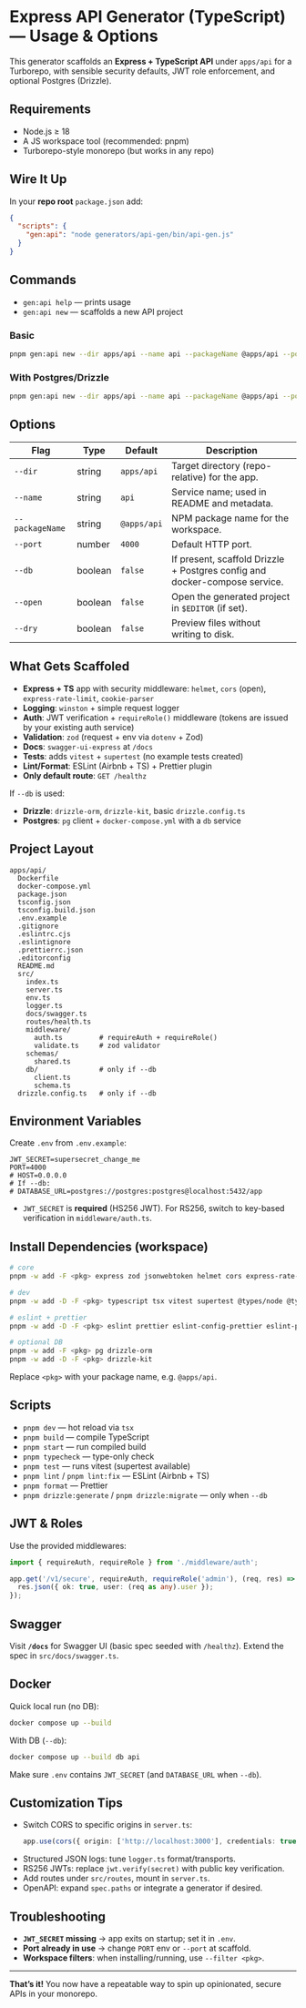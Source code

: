 # Express API Generator (TypeScript) — Usage & Options

This generator scaffolds an **Express + TypeScript API** under `apps/api` for a Turborepo,
with sensible security defaults, JWT role enforcement, and optional Postgres (Drizzle).

## Requirements
- Node.js ≥ 18
- A JS workspace tool (recommended: pnpm)
- Turborepo-style monorepo (but works in any repo)

## Wire It Up
In your **repo root** `package.json` add:
```json
{
  "scripts": {
    "gen:api": "node generators/api-gen/bin/api-gen.js"
  }
}
```

## Commands
- `gen:api help` — prints usage
- `gen:api new` — scaffolds a new API project

### Basic
```bash
pnpm gen:api new --dir apps/api --name api --packageName @apps/api --port 4000
```

### With Postgres/Drizzle
```bash
pnpm gen:api new --dir apps/api --name api --packageName @apps/api --port 4000 --db
```

## Options
| Flag | Type | Default | Description |
|---|---|---|---|
| `--dir` | string | `apps/api` | Target directory (repo-relative) for the app. |
| `--name` | string | `api` | Service name; used in README and metadata. |
| `--packageName` | string | `@apps/api` | NPM package name for the workspace. |
| `--port` | number | `4000` | Default HTTP port. |
| `--db` | boolean | `false` | If present, scaffold Drizzle + Postgres config and docker-compose service. |
| `--open` | boolean | `false` | Open the generated project in `$EDITOR` (if set). |
| `--dry` | boolean | `false` | Preview files without writing to disk. |

## What Gets Scaffoled
- **Express + TS** app with security middleware: `helmet`, `cors` (open), `express-rate-limit`, `cookie-parser`
- **Logging**: `winston` + simple request logger
- **Auth**: JWT verification + `requireRole()` middleware (tokens are issued by your existing auth service)
- **Validation**: `zod` (request + env via `dotenv` + Zod)
- **Docs**: `swagger-ui-express` at `/docs`
- **Tests**: adds `vitest` + `supertest` (no example tests created)
- **Lint/Format**: ESLint (Airbnb + TS) + Prettier plugin
- **Only default route**: `GET /healthz`

If `--db` is used:
- **Drizzle**: `drizzle-orm`, `drizzle-kit`, basic `drizzle.config.ts`
- **Postgres**: `pg` client + `docker-compose.yml` with a `db` service

## Project Layout
```
apps/api/
  Dockerfile
  docker-compose.yml
  package.json
  tsconfig.json
  tsconfig.build.json
  .env.example
  .gitignore
  .eslintrc.cjs
  .eslintignore
  .prettierrc.json
  .editorconfig
  README.md
  src/
    index.ts
    server.ts
    env.ts
    logger.ts
    docs/swagger.ts
    routes/health.ts
    middleware/
      auth.ts         # requireAuth + requireRole()
      validate.ts     # zod validator
    schemas/
      shared.ts
    db/               # only if --db
      client.ts
      schema.ts
  drizzle.config.ts   # only if --db
```

## Environment Variables
Create `.env` from `.env.example`:
```
JWT_SECRET=supersecret_change_me
PORT=4000
# HOST=0.0.0.0
# If --db:
# DATABASE_URL=postgres://postgres:postgres@localhost:5432/app
```
- `JWT_SECRET` is **required** (HS256 JWT). For RS256, switch to key-based verification in `middleware/auth.ts`.

## Install Dependencies (workspace)
```bash
# core
pnpm -w add -F <pkg> express zod jsonwebtoken helmet cors express-rate-limit cookie-parser swagger-ui-express winston dotenv

# dev
pnpm -w add -D -F <pkg> typescript tsx vitest supertest @types/node @types/express @types/jsonwebtoken @types/cookie-parser @types/cors

# eslint + prettier
pnpm -w add -D -F <pkg> eslint prettier eslint-config-prettier eslint-plugin-prettier eslint-plugin-import @typescript-eslint/parser @typescript-eslint/eslint-plugin eslint-config-airbnb-base eslint-config-airbnb-typescript

# optional DB
pnpm -w add -F <pkg> pg drizzle-orm
pnpm -w add -D -F <pkg> drizzle-kit
```
Replace `<pkg>` with your package name, e.g. `@apps/api`.

## Scripts
- `pnpm dev` — hot reload via `tsx`
- `pnpm build` — compile TypeScript
- `pnpm start` — run compiled build
- `pnpm typecheck` — type-only check
- `pnpm test` — runs vitest (supertest available)
- `pnpm lint` / `pnpm lint:fix` — ESLint (Airbnb + TS)
- `pnpm format` — Prettier
- `pnpm drizzle:generate` / `pnpm drizzle:migrate` — only when `--db`

## JWT & Roles
Use the provided middlewares:
```ts
import { requireAuth, requireRole } from './middleware/auth';

app.get('/v1/secure', requireAuth, requireRole('admin'), (req, res) => {
  res.json({ ok: true, user: (req as any).user });
});
```

## Swagger
Visit **`/docs`** for Swagger UI (basic spec seeded with `/healthz`). Extend the spec in `src/docs/swagger.ts`.

## Docker
Quick local run (no DB):
```bash
docker compose up --build
```

With DB (`--db`):
```bash
docker compose up --build db api
```
Make sure `.env` contains `JWT_SECRET` (and `DATABASE_URL` when `--db`).

## Customization Tips
- Switch CORS to specific origins in `server.ts`:
  ```ts
  app.use(cors({ origin: ['http://localhost:3000'], credentials: true }));
  ```
- Structured JSON logs: tune `logger.ts` format/transports.
- RS256 JWTs: replace `jwt.verify(secret)` with public key verification.
- Add routes under `src/routes`, mount in `server.ts`.
- OpenAPI: expand `spec.paths` or integrate a generator if desired.

## Troubleshooting
- **`JWT_SECRET` missing** → app exits on startup; set it in `.env`.
- **Port already in use** → change `PORT` env or `--port` at scaffold.
- **Workspace filters**: when installing/running, use `--filter <pkg>`.

---

**That’s it!** You now have a repeatable way to spin up opinionated, secure APIs in your monorepo.
